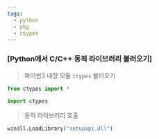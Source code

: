 ```yaml
---
tags:
  - python
  - pkg
  - ctypes
---
```

### [Python에서 C/C++ 동적 라이브러리 불러오기]

>파이썬3 내장 모듈 `ctypes` 불러오기

```python
from ctypes import *
```

```python
import ctypes
```

> 동적 라이브러리 호출

```python
windll.LoadLibrary("setupapi.dll")
```
